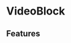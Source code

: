 # VideoBlock

<!-- summarize functionality, and how it relates to a DatoCMS model:
**...**
-->

## Features

<!-- list its main features:
- ...
- ...
-->
